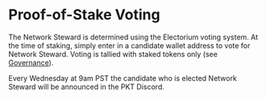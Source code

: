 # Proof-of-Stake Voting

The Network Steward is determined using the Electorium voting system. At the time of staking, simply enter in a candidate wallet address to vote for Network Steward. Voting is tallied with staked tokens only (see [Governance](/governance)). 

Every Wednesday at 9am PST the candidate who is elected Network Steward will be announced in the PKT Discord.